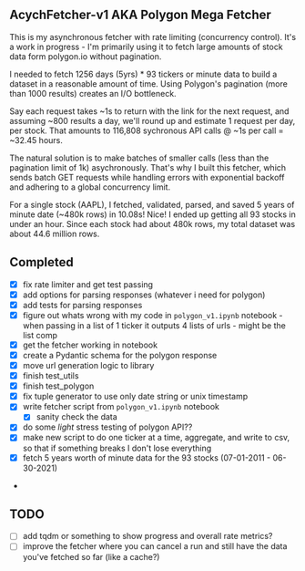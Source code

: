 ## AcychFetcher-v1 AKA Polygon Mega Fetcher

This is my asynchronous fetcher with rate limiting (concurrency control). It's a work in progress - I'm primarily using it to fetch large amounts of stock data form polygon.io without pagination.

I needed to fetch 1256 days (5yrs) * 93 tickers or minute data to build a dataset in a reasonable amount of time. Using Polygon's pagination (more than 1000 results) creates an I/O bottleneck. 

Say each request takes ~1s to return with the link for the next request, and assuming ~800 results a day, we'll round up and estimate 1 request per day, per stock. That amounts to 116,808 sychronous API calls @ ~1s per call = ~32.45 hours. 

The natural solution is to make batches of smaller calls (less than the pagination limit of 1k) asychronously. That's why I built this fetcher, which sends batch GET requests while handling errors with exponential backoff and adhering to a global concurrency limit. 

For a single stock (AAPL), I fetched, validated, parsed, and saved 5 years of minute date (~480k rows) in 10.08s! Nice!
I ended up getting all 93 stocks in under an hour. Since each stock had about 480k rows, my total dataset was about 44.6 million rows. 

## Completed
- [X] fix rate limiter and get test passing
- [X] add options for parsing responses (whatever i need for polygon)
- [X] add tests for parsing responses
- [X] figure out whats wrong with  my code in `polygon_v1.ipynb` notebook - when passing in a list of 1 ticker it outputs 4 lists of urls - might be the list comp
- [X] get the fetcher working in notebook
- [X] create a Pydantic schema for the polygon response
- [X] move url generation logic to library
- [X] finish test_utils
- [X] finish test_polygon
- [X] fix tuple generator to use only date string or unix timestamp
- [X] write fetcher script from `polygon_v1.ipynb` notebook
  - [X] sanity check the data
- [X] do some *light* stress testing of polygon API??
- [X] make new script to do one ticker at a time, aggregate, and write to csv, so that if something breaks I don't lose everything 
- [X] fetch 5 years worth of minute data for the 93 stocks (07-01-2011 - 06-30-2021)
- 
## TODO 
- [ ] add tqdm or something to show progress and overall rate metrics?
- [ ] improve the fetcher where you can cancel a run and still have the data you've fetched so far (like a cache?)
